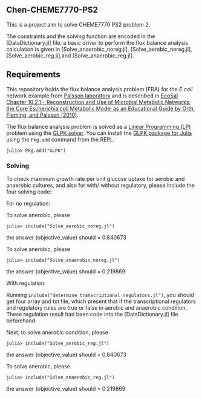 ## Chen-CHEME7770-PS2

This is a project aim to solve CHEME7770 PS2 problem 2.

The constraints and the solving function are encoded in the [DataDictionary.jl] file, a basic driver to perform the flux balance analysis calculation is given in [Solve_anaerobic_noreg.jl], [Solve_aerobic_noreg.jl], [Solve_aerobic_reg.jl],and [Solve_anaerobic_reg.jl].




## Requirements
This repository holds the flux balance analysis problem (FBA) for the *E.coli* network example from [Palsson laboratory](http://systemsbiology.ucsd.edu/Downloads/EcoliCore) and is described in [EcoSal Chapter 10.2.1 - Reconstruction and Use of Microbial Metabolic Networks: the Core Escherichia coli Metabolic Model as an Educational Guide by Orth, Fleming, and Palsson (2010)](http://www.asmscience.org/content/journal/ecosalplus/10.1128/ecosalplus.10.2.1#backarticlefulltext).

The flux balance analysis problem is solved as a [Linear Programming (LP)](https://www.math.ucla.edu/~tom/LP.pdf) problem using the [GLPK solver](https://www.gnu.org/software/glpk/). You can install the [GLPK package for Julia](https://github.com/JuliaOpt/GLPK.jl) using the ``Pkg.add`` command from the REPL:
	
	julia> Pkg.add("GLPK")




### Solving

To check maximum growth rate per unit glucose uptake for aerobic and anaerobic cultures, and also for with/ without regulatory, please include the four solving code:



For no regulation:


To solve anerobic, please

	julia> include("Solve_aerobic_noreg.jl")
	
the answer (objective_value) should = 0.840673



To solve anerobic, please

	julia> include("Solve_anaerobic_noreg.jl")
	
the answer (objective_value) should = 0.219869







With regulation:

Running ``include("determine_transcriptional_regulators.jl")``, you should get four array and txt file, which present that if the transcriptional regulators and regulatory rules are true or false in aerobic and anaerobic condition. These regulation result had been code into the [DataDictionary.jl] file beforehand.


Next, to solve anerobic condition, please

	julia> include("Solve_aerobic_reg.jl")
	
the answer (objective_value) should = 0.840673



To solve anerobic, please

	julia> include("Solve_anaerobic_reg.jl")
	
the answer (objective_value) should = 0.219869


 
